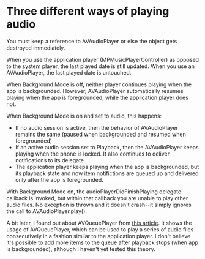 # Three different ways of playing audio

You must keep a reference to AVAudioPlayer or else the object gets destroyed immediately.

When you use the application player (MPMusicPlayerController) as opposed to the system player, the last played date is still updated. When you use an AVAudioPlayer, the last played date is untouched.

When Background Mode is off, neither player continues playing when the app is backgrounded. However, AVAudioPlayer automatically resumes playing when the app is foregrounded, while the application player does not.

When Background Mode is on and set to audio, this happens:

- If no audio session is active, then the behavior of AVAudioPlayer remains the same (paused when backgrounded and resumed when foregrounded)
- If an active audio session set to Playback, then the AVAudioPlayer keeps playing when the phone is locked. It also continues to deliver notifications to its delegate.
- The application player keeps playing when the app is backgrounded, but its playback state and now item notifictions are queued up and delivered only after the app is foregrounded.

With Background Mode on, the audioPlayerDidFinishPlaying delegate callback is invoked, but within that callback you are unable to play other audio files. No exception is thrown and it doesn't crash--it simply ignores the call to AVAudioPlayer.play().

A bit later, I found out about AVQueuePlayer from [this article](http://www.raywenderlich.com/92428/background-modes-ios-swift-tutorial). It shows the usage of AVQueuePlayer, which can be used to play a series of audio files consecutively in a fashion similar to the application player. I don't believe it's possible to add more items to the queue after playback stops (when app is backgrounded), although I haven't yet tested this theory. 
